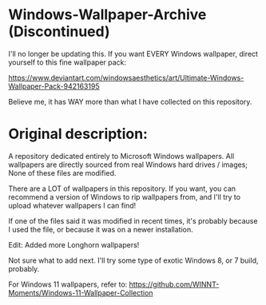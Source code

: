# Windows-Wallpaper-Archive (Discontinued)

I'll no longer be updating this. If you want EVERY Windows wallpaper, direct yourself to this fine wallpaper pack:

https://www.deviantart.com/windowsaesthetics/art/Ultimate-Windows-Wallpaper-Pack-942163195

Believe me, it has WAY more than what I have collected on this repository.

# Original description:
A repository dedicated entirely to Microsoft Windows wallpapers. All wallpapers are directly sourced from real Windows hard drives / images; None of these files are modified.

There are a LOT of wallpapers in this repository. If you want, you can recommend a version of Windows to rip wallpapers from, and I'll try to upload whatever wallpapers I can find!

If one of the files said it was modified in recent times, it's probably because I used the file, or because it was on a newer installation.

Edit: Added more Longhorn wallpapers!

Not sure what to add next. I'll try some type of exotic Windows 8, or 7 build, probably.

For Windows 11 wallpapers, refer to:
https://github.com/WINNT-Moments/Windows-11-Wallpaper-Collection
